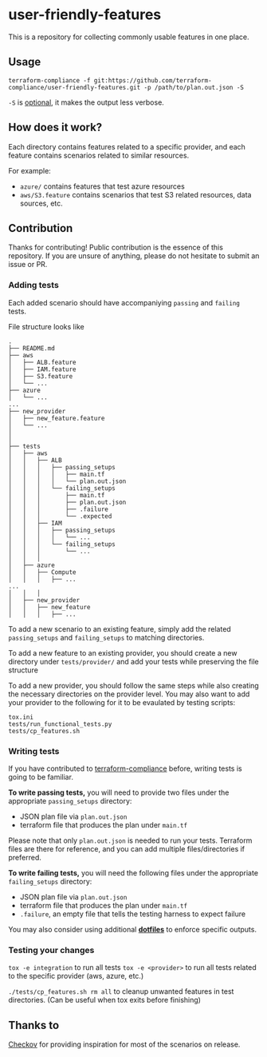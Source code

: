 # user-friendly-features

This is a repository for collecting commonly usable features in one place.

## Usage

`terraform-compliance -f git:https://github.com/terraform-compliance/user-friendly-features.git -p /path/to/plan.out.json -S`

`-S` is [optional](https://terraform-compliance.com/pages/usage/#-s--silent), it makes the output less verbose.


## How does it work?

Each directory contains features related to a specific provider, and each feature contains scenarios related to similar resources.

For example:
* `azure/` contains features that test azure resources
* `aws/S3.feature` contains scenarios that test S3 related resources, data sources, etc.


## Contribution

Thanks for contributing! Public contribution is the essence of this repository. If you are unsure of anything, please do not hesitate to submit an issue or PR.

### Adding tests
Each added scenario should have accompaniying `passing` and `failing` tests.

File structure looks like
```
.
├── README.md
├── aws
│	├── ALB.feature
│	├── IAM.feature
│	├── S3.feature
│   └── ...
├── azure
│   └── ...
...
├── new_provider
│	├── new_feature.feature
│   └── ...
│
│
├── tests
│   ├── aws
│	│   ├── ALB
│	│   │   ├── passing_setups
│	│   │   │   ├── main.tf
│	│   │   │   └── plan.out.json
│	│   │   └── failing_setups
│	│   │       ├── main.tf
│	│   │       ├── plan.out.json
│	│   │       ├── .failure
│	│   │       └── .expected
│	│   ├── IAM
│	│   │   ├── passing_setups
│	│   │   │   └── ...
│	│   │   └── failing_setups
│	│   │       └── ...
│	│   │
│   ├── azure
│	│   ├── Compute
│	│   │   ├── ...
...
│	│   │
│   ├── new_provider
│	│   ├── new_feature
│	│   │   ├── ...
```

To add a new scenario to an existing feature, simply add the related `passing_setups` and `failing_setups` to matching directories.

To add a new feature to an existing provider, you should create a new directory under `tests/provider/` and add your tests while preserving the file structure

To add a new provider, you should follow the same steps while also creating the necessary directories on the provider level. You may also want to add your provider to the following for it to be evaulated by testing scripts:
```
tox.ini
tests/run_functional_tests.py
tests/cp_features.sh
```

### Writing tests
If you have contributed to [terraform-compliance](https://terraform-compliance.com/pages/contribution/#contributing-to-terraform-compliance) before, writing tests is going to be familiar.

**To write passing tests,** you will need to provide two files under the appropriate `passing_setups` directory:
* JSON plan file via `plan.out.json`
* terraform file that produces the plan under `main.tf`

Please note that only `plan.out.json` is needed to run your tests. Terraform files are there for reference, and you can add multiple files/directories if preferred.

**To write failing tests,** you will need the following files under the appropriate `failing_setups` directory:
* JSON plan file via `plan.out.json`
* terraform file that produces the plan under `main.tf`
* `.failure`, an empty file that tells the testing harness to expect failure


You may also consider using additional [**dotfiles**](https://terraform-compliance.com/pages/contribution/#dotfiles) to enforce specific outputs.


### Testing your changes
`tox -e integration` to run all tests
`tox -e <provider>` to run all tests related to the specific provider (aws, azure, etc.)

`./tests/cp_features.sh rm all` to cleanup unwanted features in test directories. (Can be useful when tox exits before finishing)


## Thanks to

[Checkov](https://github.com/bridgecrewio/checkov) for providing inspiration for most of the scenarios on release.
